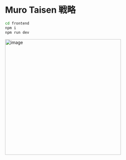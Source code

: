 # Muro Taisen 戦略

```bash
cd frontend 
npm i
npm run dev
```

<img width="379" alt="image" src="https://github.com/user-attachments/assets/f88a7d2c-f984-4896-8089-5728f5f55cfa" />
